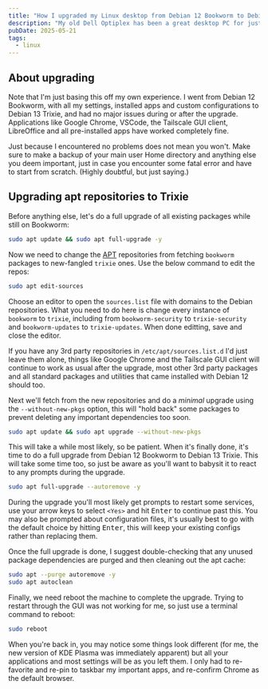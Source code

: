 ```yaml
---
title: "How I upgraded my Linux desktop from Debian 12 Bookworm to Debian 13 Trixie"
description: "My old Dell Optiplex has been a great desktop PC for just minimal interneting and coding. I've been running Debian 12 Bookworm on it since it became available, and usually I stick to the latest Stable release of Debian. However, I decided to live on the edge just a little and upgrade to Debian 13 Trixie, which is still in testing."
pubDate: 2025-05-21
tags:
  - linux
---
```


## About upgrading

Note that I'm just basing this off my own experience. I went from Debian 12 Bookworm, with all my settings, installed apps and custom configurations to Debian 13 Trixie, and had no major issues during or after the upgrade. Applications like Google Chrome, VSCode, the Tailscale GUI client, LibreOffice and all pre-installed apps have worked completely fine.

Just because I encountered no problems does not mean you won't. Make sure to make a backup of your main user Home directory and anything else you deem important, just in case you encounter some fatal error and have to start from scratch. (Highly doubtful, but just saying.)

## Upgrading apt repositories to Trixie

Before anything else, let's do a full upgrade of all existing packages while still on Bookworm:

```bash
sudo apt update && sudo apt full-upgrade -y
```

Now we need to change the <a href="https://wiki.debian.org/AptCLI" target="_blank" umami-data-event="upgrade-debian-trixie-aptcli">APT</a> repositories from fetching `bookworm` packages to new-fangled `trixie` ones. Use the below command to edit the repos:

```bash
sudo apt edit-sources
```

Choose an editor to open the `sources.list` file with domains to the Debian repositories. What you need to do here is change every instance of `bookworm` to `trixie`, including from `bookworm-security` to `trixie-security` and `bookworm-updates` to `trixie-updates`. When done editting, save and close the editor.

If you have any 3rd party repositories in `/etc/apt/sources.list.d` I'd just leave them alone, things like Google Chrome and the Tailscale GUI client will continue to work as usual after the upgrade, most other 3rd party packages and all standard packages and utilities that came installed with Debian 12 should too.

Next we'll fetch from the new repositories and do a _minimal_ upgrade using the `--without-new-pkgs` option, this will "hold back" some packages to prevent deleting any important dependencies too soon.

```bash
sudo apt update && sudo apt upgrade --without-new-pkgs
```

This will take a while most likely, so be patient. When it's finally done, it's time to do a full upgrade from Debian 12 Bookworm to Debian 13 Trixie. This will take some time too, so just be aware as you'll want to babysit it to react to any prompts during the upgrade.

```bash
sudo apt full-upgrade --autoremove -y
```

During the upgrade you'll most likely get prompts to restart some services, use your arrow keys to select `<Yes>` and hit <kbd>Enter</kbd> to continue past this. You may also be prompted about configuration files, it's usually best to go with the default choice by hitting <kbd>Enter</kbd>, this will keep your existing configs rather than replacing them.

Once the full upgrade is done, I suggest double-checking that any unused package dependencies are purged and then cleaning out the apt cache:

```bash
sudo apt --purge autoremove -y
sudo apt autoclean
```

Finally, we need reboot the machine to complete the upgrade. Trying to restart through the GUI was not working for me, so just use a terminal command to reboot:

```bash
sudo reboot
```

When you're back in, you may notice some things look different (for me, the new version of KDE Plasma was immediately apparent) but all your applications and most settings will be as you left them. I only had to re-favorite and re-pin to taskbar my important apps, and re-confirm Chrome as the default browser.